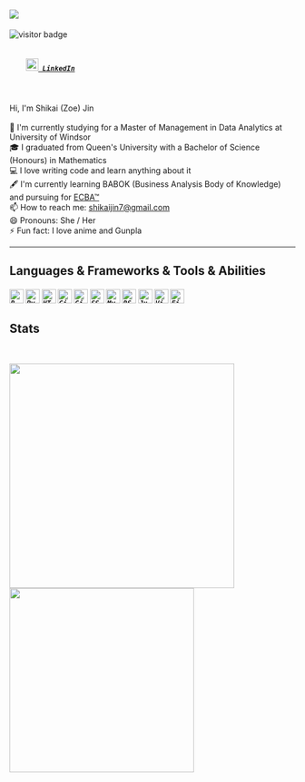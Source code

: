 <h1 align="left">
  <a href="https://git.io/typing-svg">
    <img src="https://readme-typing-svg.herokuapp.com/?lines=Hello,+There!+👋;This+is+Shikai+Jin....;Nice+to+meet+you!&center=true&size=30">
  </a>
</h1>
 
![visitor badge](https://visitor-badge.glitch.me/badge?page_id=shikaijin/shikaijin.visitor-badge)

<h5 align="left">
  <code>
    <a href="https://www.linkedin.com/in/shikai-jin-492a0b136/" title="LinkedIn Profile"><img width="22" src="https://github.com/zumrudu-anka/zumrudu-anka/blob/master/images/linkedin.svg"> LinkedIn</a></code>
</h5>
<br>

<p align="left">
  Hi, I'm Shikai (Zoe) Jin
  <br>
  <br>
  🔬 I'm currently studying for a Master of Management in Data Analytics at University of Windsor 
  <br>
  🎓 I graduated from Queen's University with a Bachelor of Science (Honours) in Mathematics
  <br>
  💻 I love writing code and learn anything about it
  <br>
  🖋 I'm currently learning BABOK (Business Analysis Body of Knowledge) and pursuing for <a href="https://www.iiba.org/business-analysis-certifications/ecba/">ECBA™</a>
  <br>
  📫 How to reach me: <a href="mailto: shikaijin7@gmail.com">shikaijin7@gmail.com</a>
  <br>
  😄 Pronouns: She / Her
  <br>
  ⚡ Fun fact: I love anime and Gunpla
</p>

<hr>
<h2 align="left"> Languages & Frameworks & Tools & Abilities </h2>
<h5 align="left">
  <code><img title="R" height="25" src="https://upload.wikimedia.org/wikipedia/commons/thumb/1/1b/R_logo.svg/724px-R_logo.svg.png"></code>
  <code><img title="Python" height="25" src="https://upload.wikimedia.org/wikipedia/commons/thumb/c/c3/Python-logo-notext.svg/1024px-Python-logo-notext.svg.png"></code>
  <code><img title="HTML" height="25" src="https://upload.wikimedia.org/wikipedia/commons/thumb/6/61/HTML5_logo_and_wordmark.svg/512px-HTML5_logo_and_wordmark.svg.png"></code>
  <code><img title="Git" height="25" src="https://upload.wikimedia.org/wikipedia/commons/thumb/3/3f/Git_icon.svg/1024px-Git_icon.svg.png"></code>
  <code><img title="GitHub" height="25" src="https://upload.wikimedia.org/wikipedia/commons/thumb/9/91/Octicons-mark-github.svg/2048px-Octicons-mark-github.svg.png"></code>
  <code><img title="SSMS" height="25" src="https://aleson-itc.com/wp-content/uploads/2020/03/server-m-studio.svg"></code>
  <code><img title="MySQL" height="25" src="https://cdn.worldvectorlogo.com/logos/mysql-6.svg"></code>
  <code><img title="RStudio" height="25" src="https://encrypted-tbn0.gstatic.com/images?q=tbn:ANd9GcQ2rLkJzbPUxXq3BaPimgkX8xVrR2nDF0GQHoHEQvKN9YCyYSELJlHqD9Hs2A3JdNwmfv0&usqp=CAU"></code>
  <code><img title="Jupyter Notebook" height="25" src="https://upload.wikimedia.org/wikipedia/commons/thumb/3/38/Jupyter_logo.svg/1200px-Jupyter_logo.svg.png"></code>
  <code><img title="Visual Studio Code" height="25" src="https://images.squarespace-cdn.com/content/v1/592e86ee9de4bb6e73d8c154/1514032294927-RQFIXIR332YVK2D58E64/32078472-5053adea-baa7-11e7-9034-519002f12ac7.png"></code>
  <code><img title="Figma" height="25" src="https://4.bp.blogspot.com/-LiJZ5I8E7K8/XIe_GeI5glI/AAAAAAAAIuw/4Awu8j8r0P8TKBXzyxyslHEfplOlK9-6QCK4BGAYYCw/s1600/icon%2Bfigma%2Bvector.png"></code>
</h5>

<h2 align="left"> Stats </h2>
<br>
<p>
  <div align=left>
    <a href="https://github.com/anuraghazra/github-readme-stats" title="Go to Source">
      <img align="left" width=396 src="https://github-readme-stats.vercel.app/api?username=shikaijin&show_icons=true&theme=react&border_color=61dafb&hide_border=true" />
    </a>
  </div>
  <div align=left>
         <a href="https://github.com/anuraghazra/github-readme-stats">
      <img width=325 align="left" src="https://github-readme-stats.vercel.app/api/top-langs/?username=shikaijin&hide=c%23,powershell,Mathematica,Ruby,Objective-C,Objective-C%2b%2b,Cuda&title_color=61dafb&text_color=ffffff&icon_color=61dafb&bg_color=20232a&langs_count=8&layout=compact&border_color=61dafb&hide_border=true" />
    </a>
  </div>
 </p>





